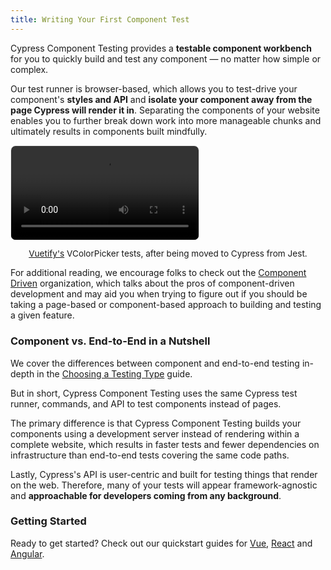 ```yaml
---
title: Writing Your First Component Test
---
```


<CtBetaAlert></CtBetaAlert>

Cypress Component Testing provides a **testable component workbench** for you to
quickly build and test any component — no matter how simple or complex.

<!-- TODO: Simple example of icons and percy -->
<!-- TODO: Complex, heavy with business domain -->

Our test runner is browser-based, which allows you to test-drive your
component's **styles and API** and **isolate your component away from the page
Cypress will render it in**. Separating the components of your website enables
you to further break down work into more manageable chunks and ultimately
results in components built mindfully.

<video loop="true" controls autoplay="true" style="border-radius: 8px; border: 1px solid #eaeaea;">
  <source src="/img/vuetify-color-picker-example.webm" type="video/webm">
</video>

<p style="font-size: 0.85rem; text-align: center;"><a href="https://vuetifyjs.com/en/components/color-pickers/">Vuetify's</a> VColorPicker tests, after being moved to Cypress from Jest.</p>

For additional reading, we encourage folks to check out the
[Component Driven](https://componentdriven.org) organization, which talks about
the pros of component-driven development and may aid you when trying to figure
out if you should be taking a page-based or component-based approach to building
and testing a given feature.

### Component vs. End-to-End in a Nutshell

We cover the differences between component and end-to-end testing in-depth in
the [Choosing a Testing Type](/guides/core-concepts/testing-types) guide.

But in short, Cypress Component Testing uses the same Cypress test runner,
commands, and API to test components instead of pages.

The primary difference is that Cypress Component Testing builds your components
using a development server instead of rendering within a complete website, which
results in faster tests and fewer dependencies on infrastructure than end-to-end
tests covering the same code paths.

Lastly, Cypress's API is user-centric and built for testing things that render
on the web. Therefore, many of your tests will appear framework-agnostic and
**approachable for developers coming from any background**.

### Getting Started

Ready to get started? Check out our quickstart guides for
[Vue](/guides/component-testing/quickstart-vue),
[React](/guides/component-testing/quickstart-react) and
[Angular](/guides/component-testing/quickstart-angular).
